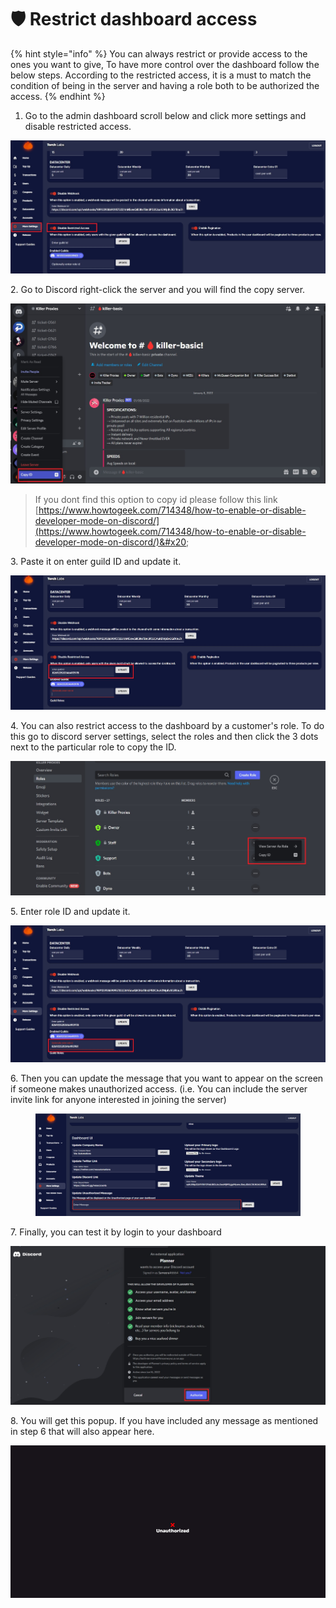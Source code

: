 # 🛡 Restrict dashboard access

{% hint style="info" %}
You can always restrict or provide access to the ones you want to give, To have more control over the dashboard follow the below steps. According to the restricted access, it is a must to match the condition of being in the server and having a role both to be authorized the access.
{% endhint %}

1. Go to the admin dashboard scroll below and click more settings and disable restricted access.

![](<../.gitbook/assets/1 (1).jpg>)

2\. Go to Discord right-click the server and you will find the copy server.

![](<../.gitbook/assets/2 (1).jpg>)

> If you dont find this option to copy id please follow this link [https://www.howtogeek.com/714348/how-to-enable-or-disable-developer-mode-on-discord/](https://www.howtogeek.com/714348/how-to-enable-or-disable-developer-mode-on-discord/)&#x20;

3\. Paste it on enter guild ID and update it.&#x20;

![](../.gitbook/assets/5.jpg)

4\. You can also restrict access to the dashboard by a customer's role. To do this go to discord server settings, select the roles and then click the 3 dots next to the particular role to copy the ID.

![](../.gitbook/assets/5.1.jpg)

5\. Enter role ID and update it.

![](../.gitbook/assets/5.2.jpg)

6\. Then you can update the message that you want to appear on the screen if someone makes unauthorized access. (i.e. You can include the server invite link for anyone interested in joining the server)

<figure><img src="../.gitbook/assets/2023-04-27 12_09_14-TorchLabs - Dashboard.png" alt=""><figcaption></figcaption></figure>

&#x20;7\. Finally, you can test it by login to your dashboard

![](../.gitbook/assets/6.jpg)

8\. You will get this popup. If you have included any message as mentioned in step 6 that will also appear here.

![](<../.gitbook/assets/1 (66) (1).png>)
